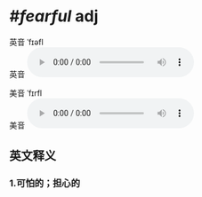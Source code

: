 # ***\#fearful*** adj
英音 ˈfɪəfl  
英音
<audio src="./media/fearful1_AAC.aac" controls="controls"></audio>

美音 ˈfɪrfl  
美音
<audio src="./media/fearful2_AAC.aac" controls="controls"></audio>



  

英文释义
---
### 1.**可怕的；担心的**  


